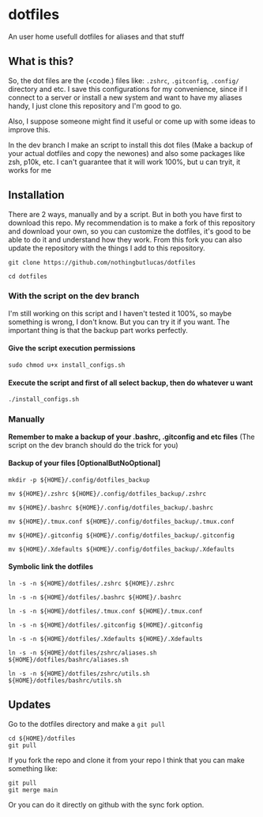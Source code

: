 # dotfiles
An user home usefull dotfiles for aliases and that stuff

## What is this?

So, the dot files are the (<code.</code>) files like: <code>.zshrc</code>, <code>.gitconfig</code>, <code>.config/</code> directory and etc.
I save this configurations for my convenience, since if I connect to a server or install a new system and want to have my aliases handy, I just clone this repository and I'm good to go.

Also, I suppose someone might find it useful or come up with some ideas to improve this.

In the dev branch I make an script to install this dot files (Make a backup of your actual dotfiles and copy the newones) and also some packages like zsh, p10k, etc. I can't guarantee that it will work 100%, but u can tryit, it works for me


## Installation

There are 2 ways, manually and by a script. But in both you have first to download this repo. My recommendation is to make a fork of this repository and download your own, so you can customize the dotfiles, it's good to be able to do it and understand how they work. From this fork you can also update the repository with the things I add to this repository.

    git clone https://github.com/nothingbutlucas/dotfiles

    cd dotfiles

### With the script on the dev branch

I'm still working on this script and I haven't tested it 100%, so maybe something is wrong, I don't know.
But you can try it if you want.
The important thing is that the backup part works perfectly.

#### Give the script execution permissions

    sudo chmod u+x install_configs.sh

#### Execute the script and first of all select backup, then do whatever u want

    ./install_configs.sh

### Manually

**Remember to make a backup of your .bashrc, .gitconfig and etc files**
(The script on the dev branch should do the trick for you)

#### Backup of your files [OptionalButNoOptional]

    mkdir -p ${HOME}/.config/dotfiles_backup

    mv ${HOME}/.zshrc ${HOME}/.config/dotfiles_backup/.zshrc

    mv ${HOME}/.bashrc ${HOME}/.config/dotfiles_backup/.bashrc

    mv ${HOME}/.tmux.conf ${HOME}/.config/dotfiles_backup/.tmux.conf

    mv ${HOME}/.gitconfig ${HOME}/.config/dotfiles_backup/.gitconfig

    mv ${HOME}/.Xdefaults ${HOME}/.config/dotfiles_backup/.Xdefaults

#### Symbolic link the dotfiles

    ln -s -n ${HOME}/dotfiles/.zshrc ${HOME}/.zshrc

    ln -s -n ${HOME}/dotfiles/.bashrc ${HOME}/.bashrc

    ln -s -n ${HOME}/dotfiles/.tmux.conf ${HOME}/.tmux.conf

    ln -s -n ${HOME}/dotfiles/.gitconfig ${HOME}/.gitconfig

    ln -s -n ${HOME}/dotfiles/.Xdefaults ${HOME}/.Xdefaults

    ln -s -n ${HOME}/dotfiles/zshrc/aliases.sh ${HOME}/dotfiles/bashrc/aliases.sh

    ln -s -n ${HOME}/dotfiles/zshrc/utils.sh ${HOME}/dotfiles/bashrc/utils.sh

## Updates

Go to the dotfiles directory and make a <code>git pull</code>

    cd ${HOME}/dotfiles
    git pull

If you fork the repo and clone it from your repo I think that you can make something like:

    git pull
    git merge main

Or you can do it directly on github with the sync fork option.

